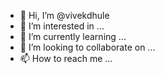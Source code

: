 - 👋 Hi, I’m @vivekdhule
- 👀 I’m interested in ...
- 🌱 I’m currently learning ...
- 💞️ I’m looking to collaborate on ...
- 📫 How to reach me ...

<!---
vivekdhule/vivekdhule is a ✨ special ✨ repository because its `README.md` (this file) appears on your GitHub profile.
You can click the Preview link to take a look at your changes.
--->
